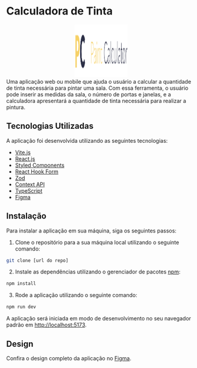 # Calculadora de Tinta

<div align="center">
 <img  src="./src/assets/logo.svg" alt="ts" width="140"  height="140" />
</div>
Uma aplicação web ou mobile que ajuda o usuário a calcular a quantidade de tinta necessária para pintar uma sala. Com essa ferramenta, o usuário pode inserir as medidas da sala, o número de portas e janelas, e a calculadora apresentará a quantidade de tinta necessária para realizar a pintura.

## Tecnologias Utilizadas

A aplicação foi desenvolvida utilizando as seguintes tecnologias:

- [Vite.js](https://vitejs.dev/)
- [React.js](https://reactjs.org/)
- [Styled Components](https://styled-components.com/)
- [React Hook Form](https://react-hook-form.com/)
- [Zod](https://github.com/vriad/zod)
- [Context API](https://reactjs.org/docs/context.html)
- [TypeScript](https://www.typescriptlang.org/)
- [Figma](https://www.figma.com/)

## Instalação

Para instalar a aplicação em sua máquina, siga os seguintes passos:

1. Clone o repositório para a sua máquina local utilizando o seguinte comando:

```sh
git clone [url do repo]
```

2. Instale as dependências utilizando o gerenciador de pacotes [npm](https://www.npmjs.com/):

```sh
npm install
```

3. Rode a aplicação utilizando o seguinte comando:

```sh
npm run dev
```

A aplicação será iniciada em modo de desenvolvimento no seu navegador padrão em [http://localhost:5173](http://localhost:5173).

## Design

Confira o design completo da aplicação no [Figma](https://www.figma.com/file/JP4ylZCYzAXaiFFXgWImEe/PaintColor?t=mavol0UQs7ydnqvj-1).

